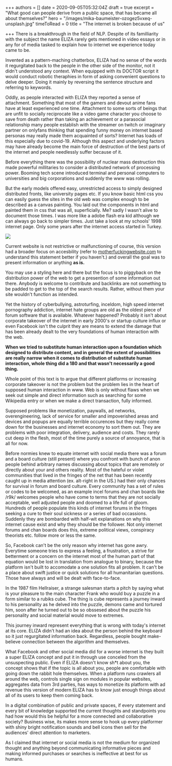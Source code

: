 +++
authors = []
date = 2020-09-05T05:32:04Z
draft = true
excerpt = "What good can people derive from a public space, that has became all about themselves?"
hero = "/images/mika-baumeister-ozogez5vxeq-unsplash.jpg"
timeToRead = 0
title = "The internet is broken because of us"

+++
There is a breakthrough in the field of NLP. Despite of its familliarity with the subject the name ELIZA rarely gets mentioned in video essays or in any for of media tasked to explain how to internet we experience today came to be.

Invented as a pattern-maching chatterbox, ELIZA had no sense of the words it regurgitated back to the people in the other side of the monitor, not it didn't understood any context. When equipped with its DOCTOR script it would conduct robotic theraphies in form of asking convenient questions to delve deeper. Doing it mainly by reversing the sentence structure and referring to keywords.

Oddly, as people interacted with ELIZA they reported a sense of attachment. Something that most of the gamers and devout anime fans have at least experienced one time. Attachment to some sorts of beings that are unfit to socially reciprocate like a video game character you choose to save from death rather than taking an achievement or a parasocial relationship many people establish with the streamer on twitch or imaginary partner on onlyfans thinking that spending funny money on internet based personas may really made them acquainted of sorts? Internet has loads of this especially due to covid-19. Although this aspect and underlying factors may have already become the main force of destruction of the best parts of the internet and people needlessly suffer because of it.

Before everything there was the possibility of nuclear mass destruction this made powerful millitaries to consider a distributed network of processing power. Booming tech scene introduced terminal and personal computers to universities and big corporations and suddenly the www was rolling.

But the early models offered easy, unrestricted access to simply designed distributed fronts, like university pages etc. If you know basic html css you can easily guess the sites in the old web was complex enough to be described as a canvas painting. You laid out the components in html and painted them in css that was all, superficially. Me? sadly I wasn't alive to document those times. I was more like a adobe flash era kid although we can always go back to simpler times. Just take a look at my schools' 1998 internet page. Only some years after the internet access started in Turkey.

![](/images/https-web-archive-org-web-19980127035000-http-www-bilkent-edu.png)

Current website is not restrictive or malfunctioning of course, this version had a broader focus on accesbility (refer to [motherfuckingwebsite.com](motherfuckingwebsite.com "motherfuckingwebsite.com") to understand this statement better if you haven't.) and overall the goal was to present information or anything **as is.**

You may use a styling here and there but the focus is to piggyback on the distribution power of the web to get a presention of some information out there. Anybody is welcome to contribute and backlinks are not something to be padded to get to the top of the search results. Rather, without them your site wouldn't function as intended.

Yet the history of cyberbullying, astroturfing, inceldom, high speed internet pornography addiction, internet hate groups are old as the oldest piece of forum software that is available. Whatever happened? Probably it isn't about corporate takeover of the internet in early 2000's or startup culture influx or even Facebook isn't the culprit they are means to extend the damage that has been already dealt to the very foundations of human interaction with the web.

**When we tried to substitute human interaction upon a foundation which designed to distribute content, and in general the extent of possibilities are really narrow when it comes to distribution of substitute human interaction, whole thing did a 180 and that wasn't necessarily a good thing.**

Whole point of this text is to argue that different platforms or increasing corporate takeover is not the problem but the problem lies in the heart of supposed human interaction in www.  Web is only without flaws when we seek out simple and direct information such as searching for some Wikipedia entry or when we make a direct transaction, fully informed.

Supposed problems like monetization, paywalls, ad networks, overengineering, lack of service for smaller and impoverished areas and devices and popups are equally terrible occurences but they really come down for the businesses and internet economy to sort them out. They are problems with poor integration, delivery, audience and costs. They rarely cut deep in the flesh, most of the time purely a source of annoyance, that is all for now.

Before normies knew to equate internet with social media there was a forum and a board culture (still present) where you confront with bunch of anon people behind arbitrary names discussing about topics that are remotely or directly about your and others reality. Most of the hateful or violet communities that lived in the fringes of the net that has been recently caught up in media attention (ex. alt-right in the US.) had their only chances for survival in forum and board culture. Every community has a set of rules or codes to be welcomed, as an example incel forums and chan boards like /r9k/ welcomes people who have come to terms that they are not socially acceptable, well adjusted people and doomed to a life full of gloom. Hundreds of people populate this kinds of internet forums in the fringes seeking a cure to their soul sickness or a series of bad occassions. Suddenly they are bombarded with half-wit explanations on why this internet cause exist and why they should be the follower. Not only internet forums and chan boards does this, extreme political views, conspiracy theorists etc. follow more or less the same.

So, Facebook can't be the only reason why internet has gone awry. Everytime someone tries to express a feeling, a frustration, a strive for betterment or a concern on the internet most of the human part of that equation would be lost in translation from analogue to binary, because the platform isn't built to accomodate a one solution fits all problem. It can't be a place about swift justice or quick solutions for all humanitarian questions. Those have always and will be dealt with face-to-face.

In the 1987 film Hellraiser, a strange salesman starts a pitch by saying what is your pleasure to the main character Frank who would buy a puzzle in a form similar to a rubiks cube. The thing is cube represents a journey inward to his personality as he delved into the puzzle, demons came and tortured him, soon after he turned out to be so obssesed about the puzzle his personality and social material would move to extremes.

This journey inward represent everything that is wrong with today's internet at its core. ELIZA didn't had an idea about the person behind the keyboard so it just regurgitated information back. Regardless, people bought make-believe connection between the algorithm and themselves.

What Facebook and other social media did for a worse internet is they built a super ELIZA concept and put it in through use conceled from the unsuspecting public. Even if ELIZA doesn't know sh*t about you, the concept shows that if the topic is all about you, people are comfortable with going down the rabbit hole themselves. When a platform runs crawlers all around the web, controls single sign on modules in popular websites, aggregates data from 3rd parties, has ways to monetize its platform with ad revenue this version of modern ELIZA has to know just enough things about all of its users to keep them coming back.

In a digital combination of public and private spaces, if every statement and every bit of knowledge supported the current thoughts and standpoints you had how would this be helpful for a more connected and collaborative society? Business wise, its makes more sense to hook up every platformer with shiny bright notification sounds and bell icons then sell for the audiences' direct attention to marketers.

As I claimed that internet or social media is not the medium for organized thought and anything beyond communicating informative pieces and making informed purchases or searches is ineffective at best for us humans.